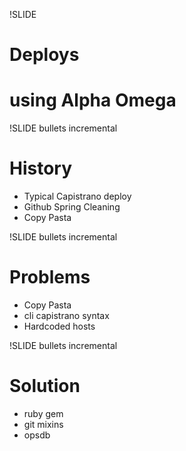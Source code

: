 !SLIDE 
# Deploys
# using Alpha Omega

!SLIDE bullets incremental
# History #

* Typical Capistrano deploy
* Github Spring Cleaning
* Copy Pasta

!SLIDE bullets incremental
# Problems #

* Copy Pasta
* cli capistrano syntax
* Hardcoded hosts

!SLIDE bullets incremental
# Solution #

* ruby gem
* git mixins
* opsdb

